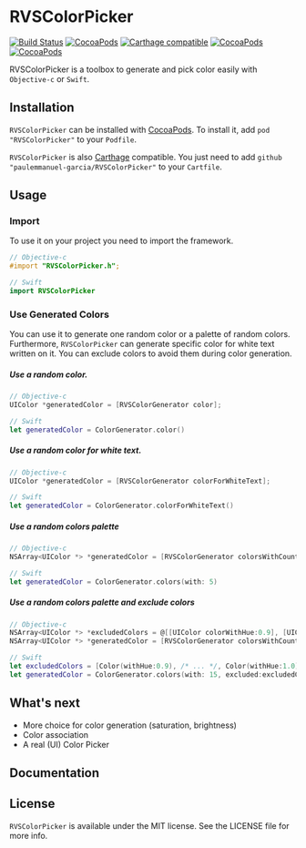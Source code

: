 # RVSColorPicker

[![Build Status](https://travis-ci.org/paulemmanuel-garcia/RVSColorPicker.svg?branch=master)](https://travis-ci.org/paulemmanuel-garcia/RVSColorPicker)
[![CocoaPods](https://img.shields.io/cocoapods/v/RVSColorPicker.svg)](https://cocoapods.org/pods/RVSColorPicker)
[![Carthage compatible](https://img.shields.io/badge/Carthage-compatible-4BC51D.svg?style=flat)](https://github.com/Carthage/Carthage)
[![CocoaPods](https://img.shields.io/cocoapods/l/RVSColorPicker.svg)](https://github.com/paulemmanuel-garcia/RVSColorPicker)
[![CocoaPods](https://img.shields.io/cocoapods/p/RVSColorPicker.svg)](https://github.com/paulemmanuel-garcia/RVSColorPicker)

RVSColorPicker is a toolbox to generate and pick color easily with `Objective-c` or `Swift`.

## Installation

`RVSColorPicker` can be installed with [CocoaPods](cocoapods.org). To install it, add ```pod "RVSColorPicker"``` to your `Podfile`.

`RVSColorPicker` is also [Carthage](https://github.com/Carthage/Carthage) compatible. You just need to add ```github "paulemmanuel-garcia/RVSColorPicker"``` to your `Cartfile`.

## Usage

### Import
To use it on your project you need to import the framework.

```objective-c
// Objective-c
#import "RVSColorPicker.h";
```
```swift
// Swift
import RVSColorPicker
```

### Use Generated Colors

You can use it to generate one random color or a palette of random colors. Furthermore, `RVSColorPicker` can generate specific color for white text written on it. You can exclude colors to avoid them during color generation.

##### Use a random color.

```objective-c
// Objective-c
UIColor *generatedColor = [RVSColorGenerator color];
```
```swift
// Swift
let generatedColor = ColorGenerator.color()
```

##### Use a random color for white text.  

```objective-c
// Objective-c
UIColor *generatedColor = [RVSColorGenerator colorForWhiteText];
```
```swift
// Swift
let generatedColor = ColorGenerator.colorForWhiteText()
```

##### Use a random colors palette
```objective-c
// Objective-c
NSArray<UIColor *> *generatedColor = [RVSColorGenerator colorsWithCount:15];
```
```swift
// Swift
let generatedColor = ColorGenerator.colors(with: 5)
```

##### Use a random colors palette and exclude colors
```objective-c
// Objective-c
NSArray<UIColor *> *excludedColors = @[[UIColor colorWithHue:0.9], [UIColor colorWithHue:0.91], /* ... */[UIColor colorWithHue:1]];
NSArray<UIColor *> *generatedColor = [RVSColorGenerator colorsWithCount:15 withExcludedColors:excludedColors];
```
```swift
// Swift
let excludedColors = [Color(withHue:0.9), /* ... */, Color(withHue:1.0)]
let generatedColor = ColorGenerator.colors(with: 15, excluded:excludedColors)
```

## What's next

- More choice for color generation (saturation, brightness)
- Color association
- A real (UI) Color Picker

## Documentation

## License

`RVSColorPicker` is available under the MIT license. See the LICENSE file for more info.
